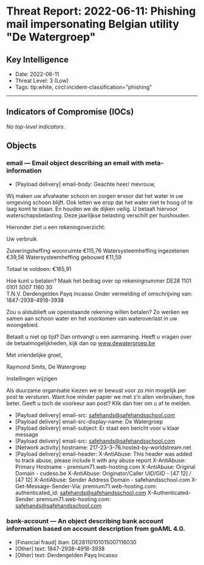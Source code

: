 # Threat Report: 2022-06-11: Phishing mail impersonating Belgian utility "De Watergroep"


## Key Intelligence
* Date: 2022-06-11
* Threat Level: 3 (Low)
* Tags: tlp:white, circl:incident-classification="phishing"

---

## Indicators of Compromise (IOCs)
_No top-level indicators._

## Objects
### email — Email object describing an email with meta-information
* [Payload delivery] email-body: Geachte heer/ mevrouw,

Wij maken uw afvalwater schoon en zorgen ervoor dat het water in uw omgeving schoon blijft.
Ook letten we erop dat het water niet te hoog of te laag komt te staan. En houden we de dijken veilig.
U betaalt hiervoor waterschapsbelasting. Deze jaarlijkse belasting verschilt per huishouden.

Hieronder ziet u een rekeningoverzicht:

Uw verbruik

Zuiveringsheffing woonruimte
€115,76
Watersysteemheffing ingezetenen
€39,56
Watersysteemheffing gebouwd
€11,59

Totaal te voldoen: €165,91

Hoe kunt u betalen?
Maak het bedrag over op rekeningnummer DE28 1101 0101 5007 1160 30  
T.N.V. Derdengelden Payq Incasso 
Onder vermelding of omschrijving van: 1847-2938-4918-3938

Zou u alstublieft uw openstaande rekening willen betalen?
Zo werken we samen aan schoon water en het voorkomen van wateroverlast in uw woongebied.

Betaalt u niet op tijd? Dan ontvangt u een aanmaning.
Heeft u vragen over de betaalmogelijkheden, kijk dan op www.dewatergroep.be 

Met vriendelijke groet,

Raymond Smits, 
De Watergroep
                 

 

Instellingen wijzigen

Als duurzame organisatie kiezen we er bewust voor zo min mogelijk per post te versturen. Want hoe minder papier we met z’n allen verbruiken, hoe beter. Geeft u toch de voorkeur aan post? Klik dan hier om u af te melden.
* [Payload delivery] email-src: safehands@safehandsschool.com
* [Payload delivery] email-src-display-name: De Watergroep
* [Payload delivery] email-subject: Er staat een bericht voor u klaar message
* [Payload delivery] email-src: safehands@safehandsschool.com
* [Network activity] hostname: 217-23-3-76.hosted-by-worldstream.net
* [Payload delivery] email-header: X-AntiAbuse: This header was added to track abuse, please include it with any abuse report
X-AntiAbuse: Primary Hostname - premium71.web-hosting.com
X-AntiAbuse: Original Domain - cudeso.be
X-AntiAbuse: Originator/Caller UID/GID - [47 12] / [47 12]
X-AntiAbuse: Sender Address Domain - safehandsschool.com
X-Get-Message-Sender-Via: premium71.web-hosting.com: authenticated_id: safehands@safehandsschool.com
X-Authenticated-Sender: premium71.web-hosting.com: safehands@safehandsschool.com

### bank-account — An object describing bank account information based on account description from goAML 4.0.
* [Financial fraud] iban: DE28110101015007116030
* [Other] text: 1847-2938-4918-3938
* [Other] text: Derdengelden Payq Incasso

